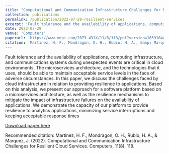 ```yaml
---
title: "Computational and Communication Infrastructure Challenges for Resilient Cloud Services"
collection: publications
permalink: /publication/2022-07-29-resilient-services
excerpt: 'Fault tolerance and the availability of applications, computing infrastructure, and communications systems during unexpected events are critical in cloud environments. The microservices architecture, and the technologies that it uses, should be able to maintain acceptable service levels in the face of adverse circumstances. In this paper, we discuss the challenges faced by cloud infrastructure in relation to providing resilience to applications. Based on this analysis, we present our approach for a software platform based on a microservices architecture, as well as the resilience mechanisms to mitigate the impact of infrastructure failures on the availability of applications. We demonstrate the capacity of our platform to provide resilience to analytics applications, minimizing service interruptions and keeping acceptable response times'
date: 2022-07-29
venue: 'Computers'
paperurl: 'https://www.mdpi.com/2073-431X/11/8/118/pdf?version=1659104455'
citation: 'Martinez, H. F., Mondragon, O. H., Rubio, H. A., &amp; Marquez, J. (2022). Computational and Communication Infrastructure Challenges for Resilient Cloud Services. Computers, 11(8), 118.'
---
```

Fault tolerance and the availability of applications, computing infrastructure, and communications systems during unexpected events are critical in cloud environments. The microservices architecture, and the technologies that it uses, should be able to maintain acceptable service levels in the face of adverse circumstances. In this paper, we discuss the challenges faced by cloud infrastructure in relation to providing resilience to applications. Based on this analysis, we present our approach for a software platform based on a microservices architecture, as well as the resilience mechanisms to mitigate the impact of infrastructure failures on the availability of applications. We demonstrate the capacity of our platform to provide resilience to analytics applications, minimizing service interruptions and keeping acceptable response times

[Download paper here](https://www.mdpi.com/2073-431X/11/8/118/pdf?version=1659104455)

Recommended citation: Martinez, H. F., Mondragon, O. H., Rubio, H. A., & Marquez, J. (2022). Computational and Communication Infrastructure Challenges for Resilient Cloud Services. Computers, 11(8), 118.